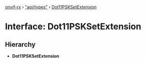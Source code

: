 [onvif-rx](../README.md) › ["api/types"](../modules/_api_types_.md) › [Dot11PSKSetExtension](_api_types_.dot11psksetextension.md)

# Interface: Dot11PSKSetExtension

## Hierarchy

* **Dot11PSKSetExtension**
